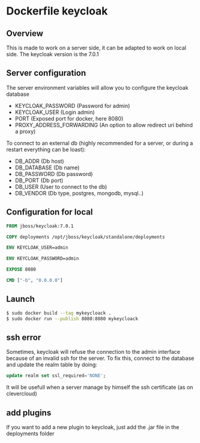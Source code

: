 # Dockerfile keycloak
## Overview
This is made to work on a server side, it can be adapted to work on local side.
The keycloak version is the 7.0.1

## Server configuration
The server environment variables will allow you to configure the keycloak database

-   KEYCLOAK_PASSWORD (Password for admin)
-   KEYCLOAK_USER (Login admin)
-   PORT (Exposed port for docker, here 8080)
-   PROXY_ADDRESS_FORWARDING (An option to allow redirect uri behind a proxy)
   
To connect to an external db (highly recommended for a server, or during a restart everything can be loast):

-   DB_ADDR (Db host) 
-   DB_DATABASE (Db name)
-   DB_PASSWORD (Db password)
-   DB_PORT (Db  port)
-   DB_USER (User to connect to the db)
-   DB_VENDOR  (Db type, postgres, mongodb, mysql..)

## Configuration for local
```dockerfile
FROM jboss/keycloak:7.0.1

COPY deployments /opt/jboss/keycloak/standalone/deployments

ENV KEYCLOAK_USER=admin

ENV KEYCLOAK_PASSWORD=admin

EXPOSE 8080

CMD ["-b", "0.0.0.0"]
```

## Launch
```sh
$ sudo docker build --tag mykeycloack .
$ sudo docker run --publish 8080:8080 mykeycloack
```

## ssh error
Sometimes, keycloak will refuse the connection to the admin interface because of an invalid ssh for the server.
To fix this, connect to the database and update the realm table by doing:
```sql
update realm set ssl_required='NONE';
```
It will be usefull when a server manage by himself the ssh certificate (as on clevercloud)

## add plugins
If you want to add a new plugin to keycloak, just add the .jar file in the deployments folder